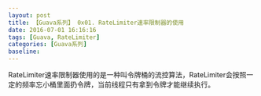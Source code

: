 ```yaml
---
layout: post
title: 【Guava系列】 0x01. RateLimiter速率限制器的使用
date: 2016-07-01 16:16:16
tags: [Guava, RateLimiter]
categories: [Guava系列]
baseline:
---
```


RateLimiter速率限制器使用的是一种叫令牌桶的流控算法，RateLimiter会按照一定的频率忘小桶里面扔令牌，当前线程只有拿到令牌才能继续执行。
